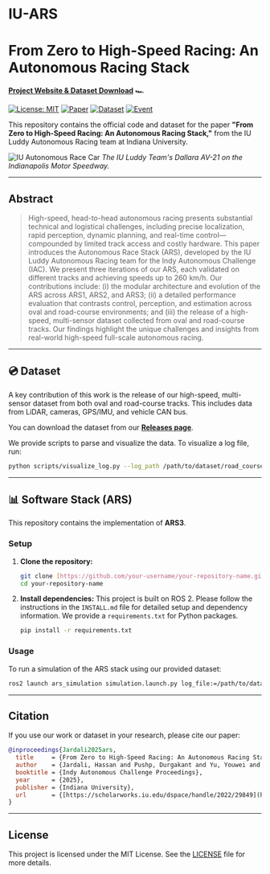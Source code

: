 # IU-ARS

# From Zero to High-Speed Racing: An Autonomous Racing Stack

**[Project Website & Dataset Download](https://iurl.iu.edu/ars)** 🏎️

[![License: MIT](https://img.shields.io/badge/License-MIT-green.svg)](https://opensource.org/licenses/MIT)
[![Paper](https://img.shields.io/badge/paper-PDF-b31b1b.svg)](https://scholarworks.iu.edu/dspace/handle/2022/29849)
[![Dataset](https://img.shields.io/badge/dataset-Download-blue.svg)](https://github.com/your-username/your-repo/releases/tag/v1.0.0)
[![Event](https://img.shields.io/badge/Event-Indy%20Autonomous%20Challenge-orange.svg)](https://www.indyautonomouschallenge.com/)

This repository contains the official code and dataset for the paper **"From Zero to High-Speed Racing: An Autonomous Racing Stack,"** from the IU Luddy Autonomous Racing team at Indiana University.

![IU Autonomous Race Car](assets/images/racecar_on_track.jpg)
*The IU Luddy Team's Dallara AV-21 on the Indianapolis Motor Speedway.*

---

## Abstract

> High-speed, head-to-head autonomous racing presents substantial technical and logistical challenges, including precise localization, rapid perception, dynamic planning, and real-time control—compounded by limited track access and costly hardware. This paper introduces the Autonomous Race Stack (ARS), developed by the IU Luddy Autonomous Racing team for the Indy Autonomous Challenge (IAC). We present three iterations of our ARS, each validated on different tracks and achieving speeds up to 260 km/h. Our contributions include: (i) the modular architecture and evolution of the ARS across ARS1, ARS2, and ARS3; (ii) a detailed performance evaluation that contrasts control, perception, and estimation across oval and road-course environments; and (iii) the release of a high-speed, multi-sensor dataset collected from oval and road-course tracks. Our findings highlight the unique challenges and insights from real-world high-speed full-scale autonomous racing.

---

## 💿 Dataset

A key contribution of this work is the release of our high-speed, multi-sensor dataset from both oval and road-course tracks. This includes data from LiDAR, cameras, GPS/IMU, and vehicle CAN bus.

You can download the dataset from our **[Releases page](https://github.com/your-username/your-repo/releases/tag/v1.0.0)**.

We provide scripts to parse and visualize the data. To visualize a log file, run:
```bash
python scripts/visualize_log.py --log_path /path/to/dataset/road_course_run_01.bag
```

---

## 📊 Software Stack (ARS)

This repository contains the implementation of **ARS3**.

### Setup

1.  **Clone the repository:**
    ```bash
    git clone [https://github.com/your-username/your-repository-name.git](https://github.com/your-username/your-repository-name.git)
    cd your-repository-name
    ```

2.  **Install dependencies:**
    This project is built on ROS 2. Please follow the instructions in the `INSTALL.md` file for detailed setup and dependency information. We provide a `requirements.txt` for Python packages.
    ```bash
    pip install -r requirements.txt
    ```

### Usage

To run a simulation of the ARS stack using our provided dataset:
```bash
ros2 launch ars_simulation simulation.launch.py log_file:=/path/to/dataset/oval_run_01.bag
```

---

## Citation

If you use our work or dataset in your research, please cite our paper:

```bibtex
@inproceedings{Jardali2025ars,
  title     = {From Zero to High-Speed Racing: An Autonomous Racing Stack},
  author    = {Jardali, Hassan and Pushp, Durgakant and Yu, Youwei and Ali, Mahmoud and Mohamed, Ihab S. and Murillo-Gonzalez, Alejandro and Coen, Paul and Khan, Md. Al-Masrur and Pulivendula, Reddy Charan and Park, Saeoul and Zhou, Lingchuan and Liu, Lantao},
  booktitle = {Indy Autonomous Challenge Proceedings},
  year      = {2025},
  publisher = {Indiana University},
  url       = {[https://scholarworks.iu.edu/dspace/handle/2022/29849](https://scholarworks.iu.edu/dspace/handle/2022/29849)}
}
```

---

## License

This project is licensed under the MIT License. See the [LICENSE](LICENSE) file for more details.
